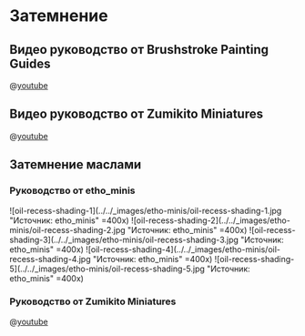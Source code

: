 # Затемнение

## Видео руководство от Brushstroke Painting Guides

@[youtube](https://youtu.be/mADYQQOH9a8?si=gtLfY_lhRaPTrCP8)

## Видео руководство от Zumikito Miniatures

@[youtube](https://youtu.be/S6uienJsj4s?si=dNy2IRDxvC_AblZ5)

## Затемнение маслами

### Руководство от etho_minis

![oil-recess-shading-1](../../_images/etho-minis/oil-recess-shading-1.jpg "Источник: etho_minis" =400x)
![oil-recess-shading-2](../../_images/etho-minis/oil-recess-shading-2.jpg "Источник: etho_minis" =400x)
![oil-recess-shading-3](../../_images/etho-minis/oil-recess-shading-3.jpg "Источник: etho_minis" =400x)
![oil-recess-shading-4](../../_images/etho-minis/oil-recess-shading-4.jpg "Источник: etho_minis" =400x)
![oil-recess-shading-5](../../_images/etho-minis/oil-recess-shading-5.jpg "Источник: etho_minis" =400x)

### Руководство от Zumikito Miniatures

@[youtube](https://youtu.be/crMAu8s1DY8?si=BT5PAEXUXVWqvPJy)
